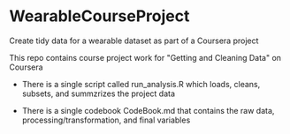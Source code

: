# WearableCourseProject
Create tidy data for a wearable dataset as part of a Coursera project

This repo contains course project work for "Getting and Cleaning Data" on Coursera

* There is a single script called run_analysis.R which loads, cleans, subsets, and summzrizes the project data

* There is a single codebook CodeBook.md that contains the raw data, processing/transformation, and final variables
